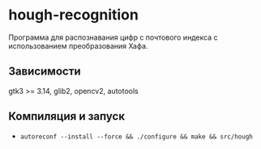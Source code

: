 # hough-recognition
Программа для распознавания цифр с почтового индекса с использованием преобразования Хафа.

## Зависимости
gtk3 >= 3.14, glib2, opencv2, autotools

## Компиляция и запуск
* ```autoreconf --install --force && ./configure && make && src/hough```
